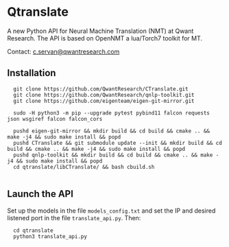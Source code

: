 # Qtranslate

A new Python API for Neural Machine Translation (NMT) at Qwant Research.
The API is based on OpenNMT a lua/Torch7 toolkit for MT.

Contact: c.servan@qwantresearch.com

## Installation

```  git clone https://github.com/QwantResearch/qtranslate.git
  git clone https://github.com/QwantResearch/CTranslate.git 
  git clone https://github.com/QwantResearch/qnlp-toolkit.git 
  git clone https://github.com/eigenteam/eigen-git-mirror.git 
  
  sudo -H python3 -m pip --upgrade pytest pybind11 falcon requests json wsgiref falcon falcon_cors 
  
  pushd eigen-git-mirror && mkdir build && cd build && cmake .. && make -j4 && sudo make install && popd 
  pushd CTranslate && git submodule update --init && mkdir build && cd build && cmake .. && make -j4 && sudo make install && popd
  pushd qnlp-toolkit && mkdir build && cd build && cmake .. && make -j4 && sudo make install && popd 
  cd qtranslate/libCTranslate/ && bash cbuild.sh 
  
``` 

## Launch the API

Set up the models in the file `models_config.txt` and set the IP and desired listened port in the file `translate_api.py`.
Then:

```  
  cd qtranslate
  python3 translate_api.py
``` 

